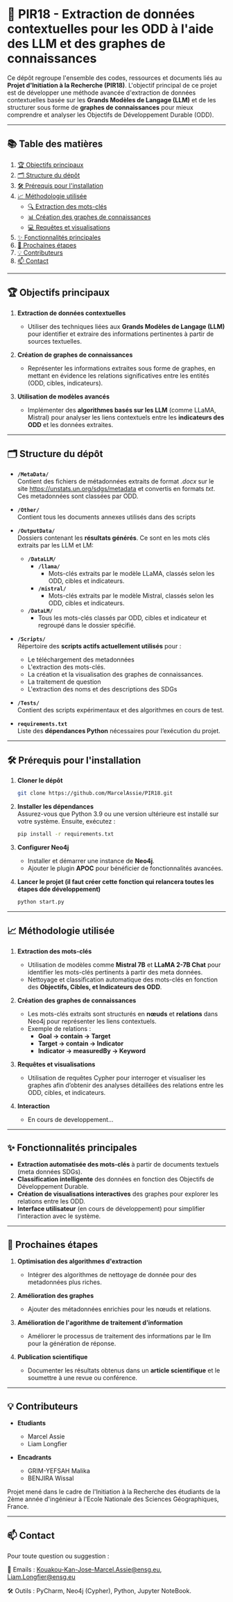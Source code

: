 # 🚀 **PIR18 - Extraction de données contextuelles pour les ODD à l'aide des LLM et des graphes de connaissances**  

Ce dépôt regroupe l'ensemble des codes, ressources et documents liés au **Projet d'Initiation à la Recherche (PIR18)**. L'objectif principal de ce projet est de développer une méthode avancée d'extraction de données contextuelles basée sur les **Grands Modèles de Langage (LLM)** et de les structurer sous forme de **graphes de connaissances** pour mieux comprendre et analyser les Objectifs de Développement Durable (ODD).  

---

## 📚 **Table des matières**

1. [🏆 Objectifs principaux](#-objectifs-principaux)  
2. [🗂️ Structure du dépôt](#️-structure-du-dépot)  
3. [🛠️ Prérequis pour l'installation](#️-prérequis-pour-linstallation)  
4. [📈 Méthodologie utilisée](#-méthodologie-utilisée)  
   - [🔍 Extraction des mots-clés](#-extraction-des-mots-clés)  
   - [📊 Création des graphes de connaissances](#-création-des-graphes-de-connaissances)  
   - [💻 Requêtes et visualisations](#-requêtes-et-visualisations)  
5. [✨ Fonctionnalités principales](#-fonctionnalités-principales)  
6. [🚀 Prochaines étapes](#-prochaines-étapes)  
7. [💡 Contributeurs](#-contributeurs)  
8. [📫 Contact](#-contact)  

---

## 🏆 **Objectifs principaux**  

1. **Extraction de données contextuelles**  
   - Utiliser des techniques liées aux **Grands Modèles de Langage (LLM)** pour identifier et extraire des informations pertinentes à partir de sources textuelles.  

2. **Création de graphes de connaissances**  
   - Représenter les informations extraites sous forme de graphes, en mettant en évidence les relations significatives entre les entités (ODD, cibles, indicateurs).  

3. **Utilisation de modèles avancés**  
   - Implémenter des **algorithmes basés sur les LLM** (comme LLaMA, Mistral) pour analyser les liens contextuels entre les **indicateurs des ODD** et les données extraites.  

---

## 🗂️ **Structure du dépôt**  


- **`/MetaData/`**  
  Contient des fichiers de métadonnées extraits de format _.docx_ sur le site https://unstats.un.org/sdgs/metadata et convertis en formats _txt_. Ces metadonnées sont classées par ODD.

- **`/Other/`**  
  Contient tous les documents annexes utilisés dans des scripts 

- **`/OutputData/`**  
  Dossiers contenant les **résultats générés**. Ce sont en les mots clés extraits par les LLM et LM: 

  - **`/DataLLM/`**
    - **`/llama/`**
        - Mots-clés extraits par le modèle LLaMA, classés selon les ODD, cibles et indicateurs.
    - **`/mistral/`**
        - Mots-clés extraits par le modèle Mistral, classés selon les ODD, cibles et indicateurs.
  - **`/DataLM/`**
    - Tous les mots-clés classés par ODD, cibles et indicateur et regroupé dans le dossier spécifié.  

- **`/Scripts/`**  
  Répertoire des **scripts actifs actuellement utilisés** pour :  
    - Le téléchargement des metadonnées
    - L'extraction des mots-clés.  
    - La création et la visualisation des graphes de connaissances.  
    - La traitement de question
    - L'extraction des noms et des descriptions des SDGs

- **`/Tests/`**  
  Contient des scripts expérimentaux et des algorithmes en cours de test.  

- **`requirements.txt`**  
  Liste des **dépendances Python** nécessaires pour l’exécution du projet.  

---

## 🛠️ **Prérequis pour l'installation**  

1. **Cloner le dépôt**  
   ```bash  
   git clone https://github.com/MarcelAssie/PIR18.git
   ```  

2. **Installer les dépendances**  
   Assurez-vous que Python 3.9 ou une version ultérieure est installé sur votre système. Ensuite, exécutez :  
   ```bash  
   pip install -r requirements.txt  
   ```  

3. **Configurer Neo4j**  
   - Installer et démarrer une instance de **Neo4j**.  
   - Ajouter le plugin **APOC** pour bénéficier de fonctionnalités avancées.  

4. **Lancer le projet (il faut créer cette fonction qui relancera toutes les étapes dde développement)**  
   ```bash  
   python start.py  
   ```
---

## 📈 **Méthodologie utilisée**  

1. **Extraction des mots-clés**  
   - Utilisation de modèles comme **Mistral 7B** et **LLaMA 2-7B Chat** pour identifier les mots-clés pertinents à partir des meta données.  
   - Nettoyage et classification automatique des mots-clés en fonction des **Objectifs, Cibles, et Indicateurs des ODD**.  

2. **Création des graphes de connaissances**  
   - Les mots-clés extraits sont structurés en **nœuds** et **relations** dans Neo4j pour représenter les liens contextuels.  
   - Exemple de relations :  
     - **Goal → contain → Target**  
     - **Target → contain → Indicator**  
     - **Indicator → measuredBy → Keyword**  

3. **Requêtes et visualisations**  
   - Utilisation de requêtes Cypher pour interroger et visualiser les graphes afin d’obtenir des analyses détaillées des relations entre les ODD, cibles, et indicateurs.
   
4. **Interaction**  
   - En cours de developpement...

---

## ✨ **Fonctionnalités principales**  

- **Extraction automatisée des mots-clés** à partir de documents textuels (meta données SDGs).  
- **Classification intelligente** des données en fonction des Objectifs de Développement Durable.  
- **Création de visualisations interactives** des graphes pour explorer les relations entre les ODD.  
- **Interface utilisateur** (en cours de développement) pour simplifier l’interaction avec le système.  

---

## 🚀 **Prochaines étapes**  

1. **Optimisation des algorithmes d'extraction**  
   - Intégrer des algorithmes de nettoyage de donnée pour des metadonnées plus riches.  

2. **Amélioration des graphes**  
   - Ajouter des métadonnées enrichies pour les nœuds et relations. 
   
3. **Amélioration de l'agorithme de traitement d'information**  
   - Améliorer le processus de traitement des informations par le llm pour la génération de réponse.  

4. **Publication scientifique**  
   - Documenter les résultats obtenus dans un **article scientifique** et le soumettre à une revue ou conférence.  

---

## 💡 **Contributeurs**

- **Etudiants**
  - Marcel Assie
  - Liam Longfier
  

- **Encadrants**
  - GRIM-YEFSAH Malika 
  - BENJIRA Wissal

Projet mené dans le cadre de l'Initiation à la Recherche des étudiants de la 2ème année d'ingénieur à l'Ecole Nationale des Sciences Géographiques, France.

---

## 📫 **Contact**  

Pour toute question ou suggestion :  

📧 Emails : Kouakou-Kan-Jose-Marcel.Assie@ensg.eu, Liam.Longfier@ensg.eu

🛠️ Outils : PyCharm, Neo4j (Cypher), Python, Jupyter NoteBook.  

